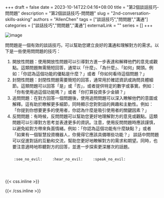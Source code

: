 +++ 
draft = false
date = 2023-10-14T22:04:16+08:00
title = "第2個談話技巧-問問題"
description = "第2個談話技巧-問問題"
slug = "2nd-conversation-skills-asking"
authors = "AllenChen"
tags = ["談話技巧","問問題","溝通"]
categories = ["談話技巧","問問題","溝通"]
externalLink = ""
series = []
+++

![image](/images/post/A-rabbit-with-big-blue-eyes-talking-another-rabbit-and-asking-questions-with-Van-Gogh-style.jpeg)

問問題是一個有效的談話技巧，可以幫助您建立良好的溝通和理解對方的需求。以下是一些使用問問題的技巧：

1. 開放性問題：使用開放性問題可以引導對方進一步表達和解釋他們的意見或觀點。這類問題無需簡短回答，通常以「什麼」、「為什麼」、「如何」開頭。例如：「你認為這個功能的優點是什麼？」或者「你如何看待這個問題？」
2. 封閉性問題：封閉性問題需要簡短的回答，通常用於確認資訊或詢問具體細節。這類問題可以回答「是」或「否」，或者提供特定的數字或事實。例如：「你有使用過這個功能嗎？」或者「你打算投資多少金額？」
3. 追問問題：在對方回答一個問題後，使用追問問題可以深入瞭解他們的意圖或解釋。這有助於瞭解更多細節，同時顯示您對對話的興趣和主動性。例如：「你提到你想要更多的使用者，你認為什麼是吸引使用者的關鍵因素？」
4. 反問問題：有時候，反問問題可以幫助您更好地理解對方的意見或觀點。這類問題可以引導對方思考並表達更多的資訊。注意，使用反問問題時應該謹慎，以避免給對方帶來負面情緒。例如：「你認為這個功能有什麼缺點？」或者「如果有一個智慧投資機器人，你覺得它應該具備哪些功能？」
談話中問問題可以促進對話的互動和交流，幫助您更好地瞭解對方的需求和期望。同時，也要注意適時地聆聽對方的回答，並進一步探索更深層次的話題。



<p><span class="nowrap"><span class="emojify">🙈</span> <code>:see_no_evil:</code></span>  <span class="nowrap"><span class="emojify">🙉</span> <code>:hear_no_evil:</code></span>  <span class="nowrap"><span class="emojify">🙊</span> <code>:speak_no_evil:</code></span></p>
<br>
    

{{< css.inline >}}
<style>
.emojify {
	font-family: Apple Color Emoji, Segoe UI Emoji, NotoColorEmoji, Segoe UI Symbol, Android Emoji, EmojiSymbols;
	font-size: 2rem;
	vertical-align: middle;
}
@media screen and (max-width:650px) {
  .nowrap {
    display: block;
    margin: 25px 0;
  }
}
</style>
{{< /css.inline >}}
